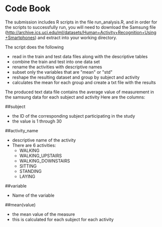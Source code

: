 # Code Book
The submission includes R scripts in the file run_analysis.R, and in order for the scripts to successfully run, you will need to download the Samsung file (http://archive.ics.uci.edu/ml/datasets/Human+Activity+Recognition+Using+Smartphones) and extract into your working directory.

The script does the following

  - read in the train and test data files along with the descriptive tables
  - combine the train and test into one data set
  - rename the activities with descriptive names
  - subset only the variables that are "mean" or "std"
  - reshape the resulting dataset and group by subject and activity
  - calculates the mean for each group and create a txt file with the results

The produced text data file contains the average value of measurement in the samsung data for each subject and activity
Here are the columns:

##subject 
  - the ID of the corresponding subject participating in the study
  - the value is 1 through 30

##activity_name 
  - descriptive name of the activity
  - There are 6 activities: 
    - WALKING
    - WALKING_UPSTAIRS
    - WALKING_DOWNSTAIRS
    - SITTING
    - STANDING
    - LAYING

##variable
  - Name of the variable

##mean(value) 
  - the mean value of the measure
  - this is calculated for each subject for each activity
